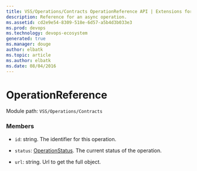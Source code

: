 ```yaml
---
title: VSS/Operations/Contracts OperationReference API | Extensions for Azure DevOps Services
description: Reference for an async operation.
ms.assetid: cd2e9e54-8309-518e-6d57-a5b4d3b033e3
ms.prod: devops
ms.technology: devops-ecosystem
generated: true
ms.manager: douge
author: elbatk
ms.topic: article
ms.author: elbatk
ms.date: 08/04/2016
---
```


# OperationReference

Module path: `VSS/Operations/Contracts`


### Members

* `id`: string. The identifier for this operation.

* `status`: [OperationStatus](../../../VSS/Operations/Contracts/OperationStatus.md). The current status of the operation.

* `url`: string. Url to get the full object.

